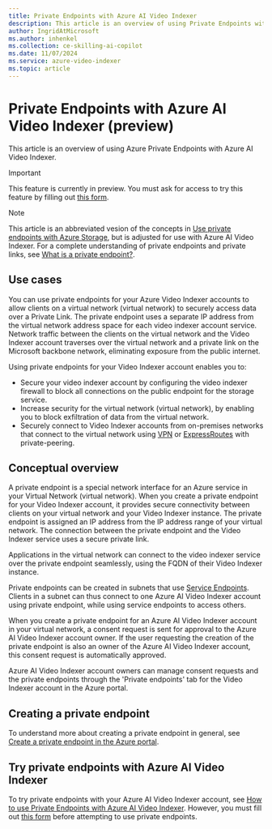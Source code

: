 ```yaml
---
title: Private Endpoints with Azure AI Video Indexer
description: This article is an overview of using Private Endpoints with Azure AI Video Indexer.
author: IngridAtMicrosoft
ms.author: inhenkel
ms.collection: ce-skilling-ai-copilot
ms.date: 11/07/2024
ms.service: azure-video-indexer
ms.topic: article
---
```


# Private Endpoints with Azure AI Video Indexer (preview)

This article is an overview of using Azure Private Endpoints with Azure AI Video Indexer. 

> [!IMPORTANT] 
> This feature is currently in preview. You must ask for access to try this feature by filling out [this form](https://aka.ms/vi-enable-private-endpoint). 

> [!NOTE]
> This article is an abbreviated vesion of the concepts in [Use private endpoints with Azure Storage](/azure/storage/common/storage-private-endpoints), but is adjusted for use with Azure AI Video Indexer. For a complete understanding of private endpoints and private links, see [What is a private endpoint?](/azure/private-link/private-endpoint-overview).

## Use cases

You can use private endpoints for your Azure Video Indexer accounts to allow clients on a virtual network (virtual network) to securely access data over a Private Link. The private endpoint uses a separate IP address from the virtual network address space for each video indexer account service. Network traffic between the clients on the virtual network and the Video Indexer account traverses over the virtual network and a private link on the Microsoft backbone network, eliminating exposure from the public internet.

Using private endpoints for your Video Indexer account enables you to:

- Secure your video indexer account by configuring the video indexer firewall to block all connections on the public endpoint for the storage service.
- Increase security for the virtual network (virtual network), by enabling you to block exfiltration of data from the virtual network.
- Securely connect to Video Indexer accounts from on-premises networks that connect to the virtual network using [VPN](/azure/vpn-gateway/vpn-gateway-about-vpngateways) or [ExpressRoutes](/azure/expressroute/expressroute-locations) with private-peering.

## Conceptual overview

A private endpoint is a special network interface for an Azure service in your Virtual Network (virtual network). When you create a private endpoint for your Video Indexer account, it provides secure connectivity between clients on your virtual network and your Video Indexer instance. The private endpoint is assigned an IP address from the IP address range of your virtual network. The connection between the private endpoint and the Video Indexer service uses a secure private link.

Applications in the virtual network can connect to the video indexer service over the private endpoint seamlessly, using the FQDN of their Video Indexer instance. 

Private endpoints can be created in subnets that use [Service Endpoints](/azure/virtual-network/virtual-network-service-endpoints-overview). Clients in a subnet can thus connect to one Azure AI Video Indexer account using private endpoint, while using service endpoints to access others.

When you create a private endpoint for an Azure AI Video Indexer account in your virtual network, a consent request is sent for approval to the Azure AI Video Indexer account owner. If the user requesting the creation of the private endpoint is also an owner of the Azure AI Video Indexer account, this consent request is automatically approved.

Azure AI Video Indexer account owners can manage consent requests and the private endpoints through the 'Private endpoints' tab for the Video Indexer account in the Azure portal.

## Creating a private endpoint

To understand more about creating a private endpoint in general, see [Create a private endpoint in the Azure portal](/azure/private-link/create-private-endpoint-portal?tabs=dynamic-ip).

## Try private endpoints with Azure AI Video Indexer

To try private endpoints with your Azure AI Video Indexer account, see [How to use Private Endpoints with Azure AI Video Indexer](private-link-how-to.md). However, you must fill out [this form](https://aka.ms/vi-enable-private-endpoint) before attempting to use private endpoints.
